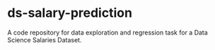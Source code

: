 # ds-salary-prediction
A code repository for data exploration and regression task for a Data Science Salaries Dataset.
